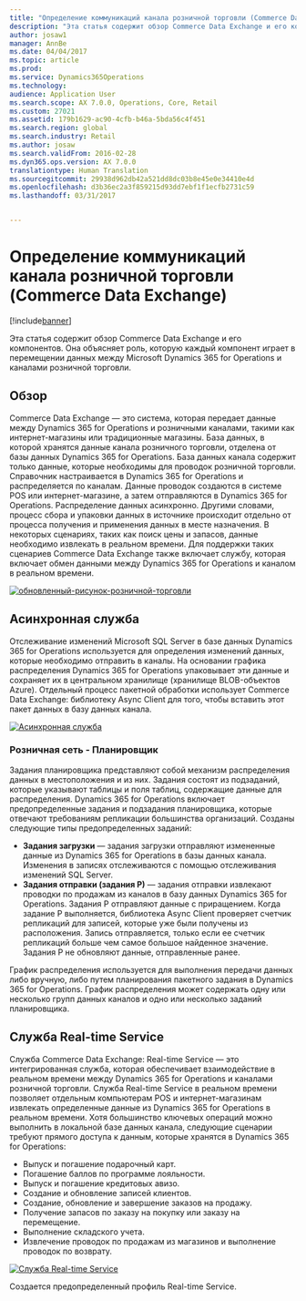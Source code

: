 ```yaml
---
title: "Определение коммуникаций канала розничной торговли (Commerce Data Exchange)"
description: "Эта статья содержит обзор Commerce Data Exchange и его компонентов. Она объясняет роль, которую каждый компонент играет в перемещении данных между Microsoft Dynamics 365 for Operations и каналами розничной торговли."
author: josaw1
manager: AnnBe
ms.date: 04/04/2017
ms.topic: article
ms.prod: 
ms.service: Dynamics365Operations
ms.technology: 
audience: Application User
ms.search.scope: AX 7.0.0, Operations, Core, Retail
ms.custom: 27021
ms.assetid: 179b1629-ac90-4cfb-b46a-5bda56c4f451
ms.search.region: global
ms.search.industry: Retail
ms.author: josaw
ms.search.validFrom: 2016-02-28
ms.dyn365.ops.version: AX 7.0.0
translationtype: Human Translation
ms.sourcegitcommit: 29938d962db42a521dd8dc03b8e45e0e34410e4d
ms.openlocfilehash: d3b36ec2a3f859215d93dd7ebf1f1ecfb2731c59
ms.lasthandoff: 03/31/2017


---
```


# <a name="define-retail-channel-communications-commerce-data-exchange"></a>Определение коммуникаций канала розничной торговли (Commerce Data Exchange)

[!include[banner](../includes/banner.md)]


Эта статья содержит обзор Commerce Data Exchange и его компонентов. Она объясняет роль, которую каждый компонент играет в перемещении данных между Microsoft Dynamics 365 for Operations и каналами розничной торговли.

<a name="overview"></a>Обзор
--------

Commerce Data Exchange — это система, которая передает данные между Dynamics 365 for Operations и розничными каналами, такими как интернет-магазины или традиционные магазины. База данных, в которой хранятся данные канала розничного торговли, отделена от базы данных Dynamics 365 for Operations. База данных канала содержит только данные, которые необходимы для проводок розничной торговли. Справочник настраивается в Dynamics 365 for Operations и распределяется по каналам. Данные проводок создаются в системе POS или интернет-магазине, а затем отправляются в Dynamics 365 for Operations. Распределение данных асинхронно. Другими словами, процесс сбора и упаковки данных в источнике происходит отдельно от процесса получения и применения данных в месте назначения. В некоторых сценариях, таких как поиск цены и запасов, данные необходимо извлекать в реальном времени. Для поддержки таких сценариев Commerce Data Exchange также включает службу, которая включает обмен данными между Dynamics 365 for Operations и каналом в реальном времени. 

[![обновленный-рисунок-розничной-торговли](./media/updated-retail-graphic.png)](./media/updated-retail-graphic.png)  

## <a name="async-service"></a>Асинхронная служба
Отслеживание изменений Microsoft SQL Server в базе данных Dynamics 365 for Operations используется для определения изменений данных, которые необходимо отправить в каналы. На основании графика распределения Dynamics 365 for Operations упаковывает эти данные и сохраняет их в центральном хранилище (хранилище BLOB-объектов Azure). Отдельный процесс пакетной обработки использует Commerce Data Exchange: библиотеку Async Client для того, чтобы вставить этот пакет данных в базу данных канала. 

[![Асинхронная служба](./media/async-300x239.png)](./media/async.png)

### <a name="retail-scheduler"></a>Розничная сеть - Планировщик

Задания планировщика представляют собой механизм распределения данных в местоположения и из них. Задания состоят из подзаданий, которые указывают таблицы и поля таблиц, содержащие данные для распределения. Dynamics 365 for Operations включает предопределенные задания и подзадания планировщика, которые отвечают требованиям репликации большинства организаций. Созданы следующие типы предопределенных заданий:

-   **Задания загрузки** — задания загрузки отправляют измененные данные из Dynamics 365 for Operations в базы данных канала. Изменения в записях отслеживаются с помощью отслеживания изменений SQL Server.
-   **Задания отправки (задания Р)** — задания отправки извлекают проводки по продажам из каналов в базу данных Dynamics 365 for Operations. Задания Р отправляют данные с приращением. Когда задание Р выполняется, библиотека Async Client проверяет счетчик репликаций для записей, которые уже были получены из расположения. Запись отправляется, только если ее счетчик репликаций больше чем самое большое найденное значение. Задания Р не обновляют данные, отправленные ранее.

График распределения используется для выполнения передачи данных либо вручную, либо путем планирования пакетного задания в Dynamics 365 for Operations. График распределения может содержать одну или несколько групп данных каналов и одно или несколько заданий планировщика.

## <a name="realtime-service"></a>Служба Real-time Service
Служба Commerce Data Exchange: Real-time Service — это интегрированная служба, которая обеспечивает взаимодействие в реальном времени между Dynamics 365 for Operations и каналами розничной торговли. Служба Real-time Service в реальном времени позволяет отдельным компьютерам POS и интернет-магазинам извлекать определенные данные из Dynamics 365 for Operations в реальном времени. Хотя большинство ключевых операций можно выполнить в локальной базе данных канала, следующие сценарии требуют прямого доступа к данным, которые хранятся в Dynamics 365 for Operations:

-   Выпуск и погашение подарочный карт.
-   Погашение баллов по программе лояльности.
-   Выпуск и погашение кредитовых авизо.
-   Создание и обновление записей клиентов.
-   Создание, обновление и завершение заказов на продажу.
-   Получение запасов по заказу на покупку или заказу на перемещение.
-   Выполнение складского учета.
-   Извлечение проводок по продажам из магазинов и выполнение проводок по возврату.

[![Служба Real-time Service](./media/rts.png)](./media/rts.png) 

Создается предопределенный профиль Real-time Service.





